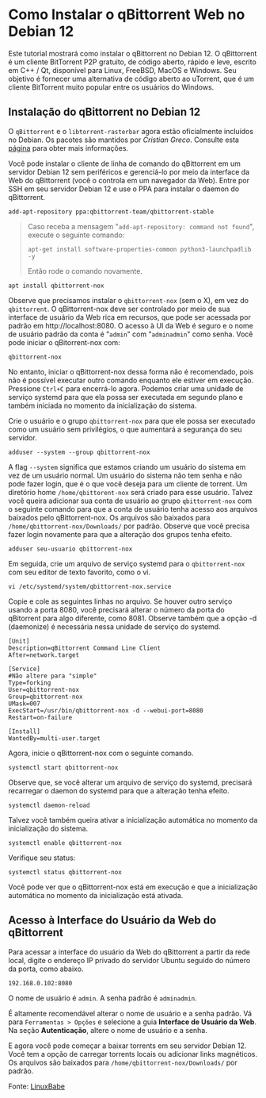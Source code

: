 # Como Instalar o qBittorrent Web no Debian 12

Este tutorial mostrará como instalar o qBittorrent no Debian 12. O qBittorrent é um cliente BitTorrent P2P gratuito, de código aberto, rápido e leve, escrito em C++ / Qt, disponível para Linux, FreeBSD, MacOS e Windows. Seu objetivo é fornecer uma alternativa de código aberto ao uTorrent, que é um cliente BitTorrent muito popular entre os usuários do Windows.

## Instalação do qBittorrent no Debian 12

O `qBittorrent` e o `libtorrent-rasterbar` agora estão oficialmente incluídos no Debian. Os pacotes são mantidos por _Cristian Greco_. Consulte esta [página](https://packages.debian.org/search?keywords=qbittorrent&searchon=names&suite=all&section=all) para obter mais informações.

Você pode instalar o cliente de linha de comando do qBittorrent em um servidor Debian 12 sem periféricos e gerenciá-lo por meio da interface da Web do qBittorrent (você o controla em um navegador da Web). Entre por SSH em seu servidor Debian 12 e use o PPA para instalar o daemon do qBittorrent.

```shell
add-apt-repository ppa:qbittorrent-team/qbittorrent-stable
```

> Caso receba a mensagem "`add-apt-repository: command not found`", execute o seguinte comando:
> ```shell
> apt-get install software-properties-common python3-launchpadlib -y
> ```
> Então rode o comando novamente.

```shell
apt install qbittorrent-nox
```

Observe que precisamos instalar o `qbittorrent-nox` (sem o X), em vez do `qbittorrent`. O qBittorrent-nox deve ser controlado por meio de sua interface de usuário da Web rica em recursos, que pode ser acessada por padrão em http://localhost:8080. O acesso à UI da Web é seguro e o nome de usuário padrão da conta é "`admin`" com "`adminadmin`" como senha. Você pode iniciar o qBitorrent-nox com:

```shell
qbittorrent-nox
```

No entanto, iniciar o qBittorrent-nox dessa forma não é recomendado, pois não é possível executar outro comando enquanto ele estiver em execução. Pressione `Ctrl+C` para encerrá-lo agora. Podemos criar uma unidade de serviço systemd para que ela possa ser executada em segundo plano e também iniciada no momento da inicialização do sistema.

Crie o usuário e o grupo `qbittorrent-nox` para que ele possa ser executado como um usuário sem privilégios, o que aumentará a segurança do seu servidor.

```shell
adduser --system --group qbittorrent-nox
```

A flag `--system` significa que estamos criando um usuário do sistema em vez de um usuário normal. Um usuário do sistema não tem senha e não pode fazer login, que é o que você deseja para um cliente de torrent. Um diretório home `/home/qbittorent-nox` será criado para esse usuário. Talvez você queira adicionar sua conta de usuário ao grupo `qbittorrent-nox` com o seguinte comando para que a conta de usuário tenha acesso aos arquivos baixados pelo qBittorrent-nox. Os arquivos são baixados para `/home/qbittorrent-nox/Downloads/` por padrão. Observe que você precisa fazer login novamente para que a alteração dos grupos tenha efeito.

```shell
adduser seu-usuario qbittorrent-nox
```

Em seguida, crie um arquivo de serviço systemd para o `qbittorrent-nox` com seu editor de texto favorito, como o vi.

```shell
vi /etc/systemd/system/qbittorrent-nox.service
```

Copie e cole as seguintes linhas no arquivo. Se houver outro serviço usando a porta 8080, você precisará alterar o número da porta do qBitorrent para algo diferente, como 8081. Observe também que a opção -d (daemonize) é necessária nessa unidade de serviço do systemd.

```shell
[Unit]
Description=qBittorrent Command Line Client
After=network.target

[Service]
#Não altere para "simple"
Type=forking
User=qbittorrent-nox
Group=qbittorrent-nox
UMask=007
ExecStart=/usr/bin/qbittorrent-nox -d --webui-port=8080
Restart=on-failure

[Install]
WantedBy=multi-user.target
```

Agora, inicie o qBittorrent-nox com o seguinte comando.

```shell
systemctl start qbittorrent-nox
```

Observe que, se você alterar um arquivo de serviço do systemd, precisará recarregar o daemon do systemd para que a alteração tenha efeito.

```shell
systemctl daemon-reload
```

Talvez você também queira ativar a inicialização automática no momento da inicialização do sistema.

```shell
systemctl enable qbittorrent-nox
```

Verifique seu status:

```shell
systemctl status qbittorrent-nox
```

Você pode ver que o qBittorrent-nox está em execução e que a inicialização automática no momento da inicialização está ativada.

## Acesso à Interface do Usuário da Web do qBittorrent

Para acessar a interface do usuário da Web do qBittorrent a partir da rede local, digite o endereço IP privado do servidor Ubuntu seguido do número da porta, como abaixo.

```shell
192.168.0.102:8080
```

O nome de usuário é `admin`. A senha padrão é `adminadmin`.

É altamente recomendável alterar o nome de usuário e a senha padrão. Vá para `Ferramentas > Opções` e selecione a guia **Interface de Usuário da Web**. Na seção **Autenticação**, altere o nome de usuário e a senha.

E agora você pode começar a baixar torrents em seu servidor Debian 12. Você tem a opção de carregar torrents locais ou adicionar links magnéticos. Os arquivos são baixados para `/home/qbittorrent-nox/Downloads/` por padrão.

Fonte: [LinuxBabe](https://www.linuxbabe.com/ubuntu/install-qbittorrent-ubuntu-18-04-desktop-server)